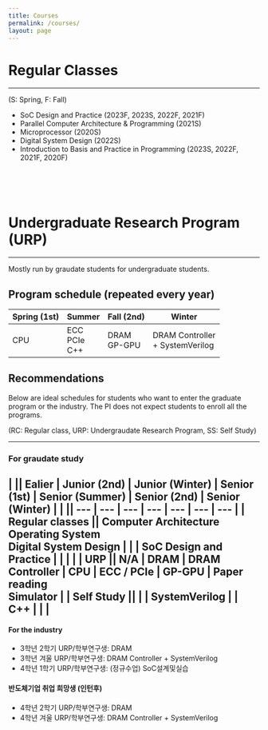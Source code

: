 ```yaml
---
title: Courses
permalink: /courses/
layout: page
---
```


# Regular Classes

---

(S: Spring, F: Fall)

<ul>
  <li> SoC Design and Practice (2023F, 2023S, 2022F, 2021F) </li>
  <li> Parallel Computer Architecture & Programming (2021S) </li>
  <li> Microprocessor (2020S) </li>
  <li> Digital System Design (2022S) </li>
  <li> Introduction to Basis and Practice in Programming (2023S, 2022F, 2021F, 2020F) </li>
</ul>

<br>
<br>
<br>

# Undergraduate Research Program (URP)
---
Mostly run by graudate students for undergraduate students.

## Program schedule (repeated every year)

| Spring (1st)    | Summer                   | Fall (2nd)              | Winter                               |
| ---             | ---                      | ---                     | ---                                  |
| CPU             | ECC <br> PCIe <br> C++   | DRAM <br> GP-GPU        | DRAM Controller <br> + SystemVerilog |

## Recommendations
Below are ideal schedules for students who want to enter the graduate program or the industry. The PI does not expect students to enroll all the programs.

(RC: Regular class, URP: Undergraudate Research Program, SS: Self Study)

---

### For graudate study

|                 || Ealier             | Junior (2nd)     | Junior (Winter)     | Senior (1st)            | Senior (Summer)           | Senior (2nd)               | Senior (Winter)    |
|                 || ---                | ---              | ---                 | ---                     | ---                       | ---                        | ---                  |
| Regular classes || Computer Architecture <br> Operating System <br> Digital System Design |                  |                     | SoC Design and Practice |                           |                            |                     |
| URP             || N/A                | DRAM             | DRAM Controller     | CPU                     | ECC / PCIe                | GP-GPU                     | Paper reading <br> Simulator |
| Self Study      ||                    |                  | SystemVerilog       |                         | C++                       |                            |                      |
---

#### For the industry
  <ul>
    <li> 3학년 2학기 URP/학부연구생: DRAM </li>
    <li> 3학년 겨울 URP/학부연구생: DRAM Controller + SystemVerilog </li>
    <li> 4학년 1학기 URP/학부연구생: (정규수업) SoC설계및실습 </li>
  </ul>
 
#### 반도체기업 취업 희망생 (인턴후)
  <ul>
    <li> 4학년 2학기 URP/학부연구생: DRAM </li>
    <li> 4학년 겨울 URP/학부연구생: DRAM Controller + SystemVerilog </li>
  </ul>
